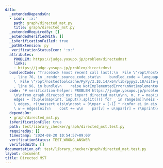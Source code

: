 ```yaml
---
data:
  _extendedDependsOn:
  - icon: ':x:'
    path: graph/directed_mst.py
    title: graph/directed_mst.py
  _extendedRequiredBy: []
  _extendedVerifiedWith: []
  _isVerificationFailed: true
  _pathExtension: py
  _verificationStatusIcon: ':x:'
  attributes:
    PROBLEM: https://judge.yosupo.jp/problem/directedmst
    links:
    - https://judge.yosupo.jp/problem/directedmst
  bundledCode: "Traceback (most recent call last):\n  File \"/opt/hostedtoolcache/PyPy/3.10.14/x64/lib/pypy3.10/site-packages/onlinejudge_verify/documentation/build.py\"\
    , line 76, in _render_source_code_stat\n    bundled_code = language.bundle(\n\
    \  File \"/opt/hostedtoolcache/PyPy/3.10.14/x64/lib/pypy3.10/site-packages/onlinejudge_verify/languages/python.py\"\
    , line 96, in bundle\n    raise NotImplementedError\nNotImplementedError\n"
  code: "# verification-helper: PROBLEM https://judge.yosupo.jp/problem/directedmst\n\
    \n\nfrom graph.directed_mst import directed_mst\n\nn, m, r = map(int, input().split())\n\
    edges = [tuple(map(int, input().split())) for _ in range(m)]\neis = directed_mst(n,\
    \ edges, r)\nassert eis\n\ncost = 0\npar = [-1] * n\nfor ei in eis:\n    u, v,\
    \ w = edges[ei]\n    cost += w\n    par[v] = u\npar[r] = r\nprint(cost)\nprint(*par)\n"
  dependsOn:
  - graph/directed_mst.py
  isVerificationFile: true
  path: test/library_checker/graph/directed_mst.test.py
  requiredBy: []
  timestamp: '2024-08-20 10:54:57+09:00'
  verificationStatus: TEST_WRONG_ANSWER
  verifiedWith: []
documentation_of: test/library_checker/graph/directed_mst.test.py
layout: document
title: Directed MST
---
```


